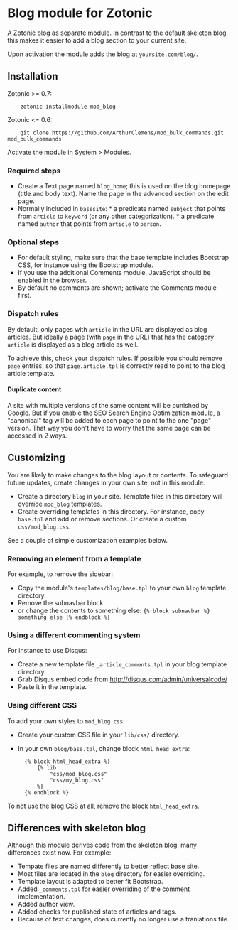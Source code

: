 # Blog module for Zotonic

A Zotonic blog as separate module. In contrast to the default skeleton blog, this makes it easier to add a blog section to your current site.

Upon activation the module adds the blog at `yoursite.com/blog/`.

## Installation

Zotonic >= 0.7:

        zotonic installmodule mod_blog

Zotonic <= 0.6:

        git clone https://github.com/ArthurClemens/mod_bulk_commands.git mod_bulk_commands

Activate the module in System > Modules.


### Required steps

* Create a Text page named `blog_home`; this is used on the blog homepage (title and body text). Name the page in the advanced section on the edit page.
* Normally included in `basesite`:
      * a predicate named `subject` that points from `article` to `keyword` (or any other categorization).
      * a predicate named `author` that points from `article` to `person`.

### Optional steps

* For default styling, make sure that the base template includes Bootstrap CSS, for instance using the Bootstrap module.
* If you use the additional Comments module, JavaScript should be enabled in the browser.
* By default no comments are shown; activate the Comments module first.


### Dispatch rules

By default, only pages with `article` in the URL are displayed as blog articles. But ideally a page (with `page` in the URL) that has the category `article` is  displayed as a blog article as well.

To achieve this, check your dispatch rules. If possible you should remove `page` entries, so that `page.article.tpl` is correctly read to point to the blog article template.

#### Duplicate content

A site with multiple versions of the same content will be punished by Google. But if you enable the SEO Search Engine Optimization module, a "canonical" tag will be added to each page to point to the one "page" version. That way you don't have to worry that the same page can be accessed in 2 ways.


## Customizing

You are likely to make changes to the blog layout or contents. To safeguard future updates, create changes in your own site, not in this module.

* Create a directory `blog` in your site. Template files in this directory will override `mod_blog` templates.
* Create overriding templates in this directory. For instance, copy `base.tpl` and add or remove sections. Or create a custom `css/mod_blog.css`.

See a couple of simple customization examples below.

### Removing an element from a template

For example, to remove the sidebar:

* Copy the module's `templates/blog/base.tpl` to your own `blog` template directory.
* Remove the subnavbar block
* or change the contents to something else: `{% block subnavbar %} something else {% endblock %}`

### Using a different commenting system

For instance to use Disqus:

* Create a new template file `_article_comments.tpl` in your blog template directory.
* Grab Disqus embed code from http://disqus.com/admin/universalcode/
* Paste it in the template.

### Using different CSS

To add your own styles to `mod_blog.css`:

* Create your custom CSS file in your `lib/css/` directory.
* In your own `blog/base.tpl`, change block `html_head_extra`:

        {% block html_head_extra %}
            {% lib
                "css/mod_blog.css"
                "css/my_blog.css"
            %}
        {% endblock %}


To not use the blog CSS at all, remove the block `html_head_extra`.


## Differences with skeleton blog

Although this module derives code from the skeleton blog, many differences exist now. For example:

* Tempate files are named differently to better reflect base site.
* Most files are located in the `blog` directory for easier overriding.
* Template layout is adapted to better fit Bootstrap.
* Added `_comments.tpl` for easier overriding of the comment implementation.
* Added author view.
* Added checks for published state of articles and tags.
* Because of text changes, does currently no longer use a tranlations file.
